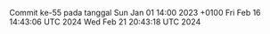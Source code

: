 Commit ke-55 pada tanggal Sun Jan 01 14:00 2023 +0100
Fri Feb 16 14:43:06 UTC 2024
Wed Feb 21 20:43:18 UTC 2024

